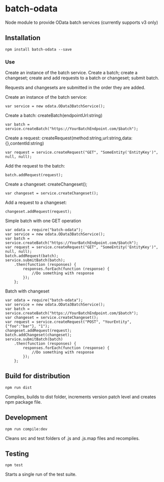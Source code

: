 # batch-odata

Node module to provide OData batch services (currently supports v3 only)

## Installation
```
npm install batch-odata --save
```

### Use
Create an instance of the batch service. Create a batch; create a changeset; create and add requests to a batch or changeset; submit batch.

Requests and changesets are submitted in the order they are added.


Create an instance of the batch service:
```
var service = new odata.OData3BatchService();
```

Create a batch:
createBatch(endpointUrl:string)
```
var batch = service.createBatch("https://YourBatchEndpoint.com/$batch");
```

Create a request:
createRequest(method:string,url:string,data:{},contentId:string)
```
var request = service.createRequest("GET", "SomeEntity('EntityKey')", null, null);
```

Add the request to the batch:
```
batch.addRequest(request);
```

Create a changeset:
createChangeset();
```
var changeset = service.createChangeset();
```

Add a request to a changeset:
```
changeset.addRequest(request);
```

Simple batch with one GET operation
```
var odata = require("batch-odata");
var service = new odata.OData3BatchService();
var batch = service.createBatch("https://YourBatchEndpoint.com/$batch");
var request = service.createRequest("GET", "SomeEntity('EntityKey')", null, null);
batch.addRequest(batch);
service.submitBatch(batch);
    .then(function (responses) {
        responses.forEach(function (response) {
            //Do something with response
        });
    };
```

Batch with changeset
```
var odata = require("batch-odata");
var service = new odata.OData3BatchService();
var batch = service.createBatch("https://YourBatchEndpoint.com/$batch");
var changeset = service.createChangeset();
var request = service.createRequest("POST", "YourEntity", {"foo":"bar"}, "1");
changeset.addRequest(request);
batch.addChangeset(changeset);
service.submitBatch(batch)
    .then(function (responses) {
        responses.forEach(function (response) {
            //Do something with response
        });
    };
```

## Build for distribution
```
npm run dist
```
Compiles, builds to dist folder, increments version patch level and creates npm package file.

## Development
```
npm run compile:dev
```
Cleans src and test folders of .js and .js.map files and recompiles.

## Testing
```
npm test
```
Starts a single run of the test suite.
